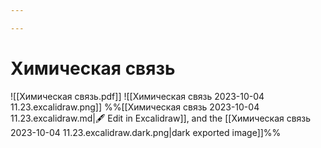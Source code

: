 ```yaml
---

---
```

# Химическая связь

![[Химическая связь.pdf]]
![[Химическая связь 2023-10-04 11.23.excalidraw.png]]
%%[[Химическая связь 2023-10-04 11.23.excalidraw.md|🖋 Edit in Excalidraw]], and the [[Химическая связь 2023-10-04 11.23.excalidraw.dark.png|dark exported image]]%%
